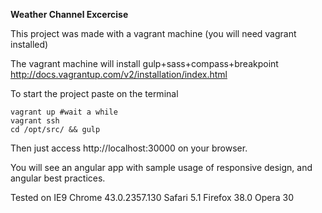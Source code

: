 **Weather Channel Excercise**

This project was made with a vagrant machine (you will need vagrant installed)


The vagrant machine will install gulp+sass+compass+breakpoint
http://docs.vagrantup.com/v2/installation/index.html

To start the project paste on the terminal

```
vagrant up #wait a while
vagrant ssh
cd /opt/src/ && gulp
```

Then just access http://localhost:30000 on your browser.

You will see an angular app with sample usage of responsive design,
and angular best practices.

Tested on
IE9
Chrome 43.0.2357.130 
Safari 5.1
Firefox 38.0
Opera 30